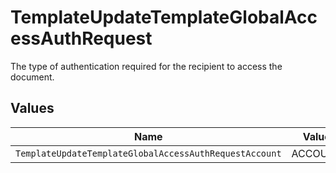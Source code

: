 # TemplateUpdateTemplateGlobalAccessAuthRequest

The type of authentication required for the recipient to access the document.


## Values

| Name                                                   | Value                                                  |
| ------------------------------------------------------ | ------------------------------------------------------ |
| `TemplateUpdateTemplateGlobalAccessAuthRequestAccount` | ACCOUNT                                                |